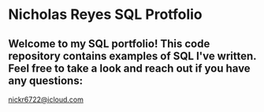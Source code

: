 # Nicholas Reyes SQL Protfolio


## Welcome to my SQL portfolio! This code repository contains examples of SQL I've written. Feel free to take a look and reach out if you have any questions:
nickr6722@icloud.com
